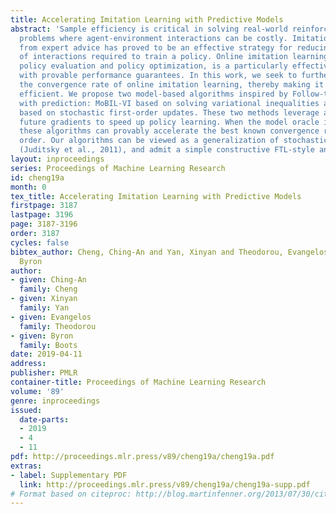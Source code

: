 ```yaml
---
title: Accelerating Imitation Learning with Predictive Models
abstract: 'Sample efficiency is critical in solving real-world reinforcement learning
  problems where agent-environment interactions can be costly. Imitation learning
  from expert advice has proved to be an effective strategy for reducing the number
  of interactions required to train a policy. Online imitation learning, which interleaves
  policy evaluation and policy optimization, is a particularly effective technique
  with provable performance guarantees. In this work, we seek to further accelerate
  the convergence rate of online imitation learning, thereby making it more sample
  efficient. We propose two model-based algorithms inspired by Follow-the-Leader (FTL)
  with prediction: MoBIL-VI based on solving variational inequalities and MoBIL-Prox
  based on stochastic first-order updates. These two methods leverage a model to predict
  future gradients to speed up policy learning. When the model oracle is learned online,
  these algorithms can provably accelerate the best known convergence rate up to an
  order. Our algorithms can be viewed as a generalization of stochastic Mirror-Prox
  (Juditsky et al., 2011), and admit a simple constructive FTL-style analysis of performance.'
layout: inproceedings
series: Proceedings of Machine Learning Research
id: cheng19a
month: 0
tex_title: Accelerating Imitation Learning with Predictive Models
firstpage: 3187
lastpage: 3196
page: 3187-3196
order: 3187
cycles: false
bibtex_author: Cheng, Ching-An and Yan, Xinyan and Theodorou, Evangelos and Boots,
  Byron
author:
- given: Ching-An
  family: Cheng
- given: Xinyan
  family: Yan
- given: Evangelos
  family: Theodorou
- given: Byron
  family: Boots
date: 2019-04-11
address: 
publisher: PMLR
container-title: Proceedings of Machine Learning Research
volume: '89'
genre: inproceedings
issued:
  date-parts:
  - 2019
  - 4
  - 11
pdf: http://proceedings.mlr.press/v89/cheng19a/cheng19a.pdf
extras:
- label: Supplementary PDF
  link: http://proceedings.mlr.press/v89/cheng19a/cheng19a-supp.pdf
# Format based on citeproc: http://blog.martinfenner.org/2013/07/30/citeproc-yaml-for-bibliographies/
---
```

